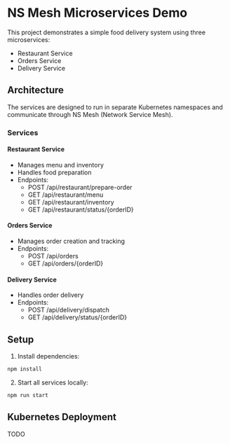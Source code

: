 # NS Mesh Microservices Demo

This project demonstrates a simple food delivery system using three microservices:
- Restaurant Service
- Orders Service
- Delivery Service

## Architecture

The services are designed to run in separate Kubernetes namespaces and communicate through NS Mesh (Network Service Mesh).

### Services

#### Restaurant Service
- Manages menu and inventory
- Handles food preparation
- Endpoints:
  - POST /api/restaurant/prepare-order
  - GET /api/restaurant/menu
  - GET /api/restaurant/inventory
  - GET /api/restaurant/status/{orderID}

#### Orders Service
- Manages order creation and tracking
- Endpoints:
  - POST /api/orders
  - GET /api/orders/{orderID}

#### Delivery Service
- Handles order delivery
- Endpoints:
  - POST /api/delivery/dispatch
  - GET /api/delivery/status/{orderID}

## Setup

1. Install dependencies:
```bash
npm install
```

2. Start all services locally:
```bash
npm run start
```

## Kubernetes Deployment

TODO